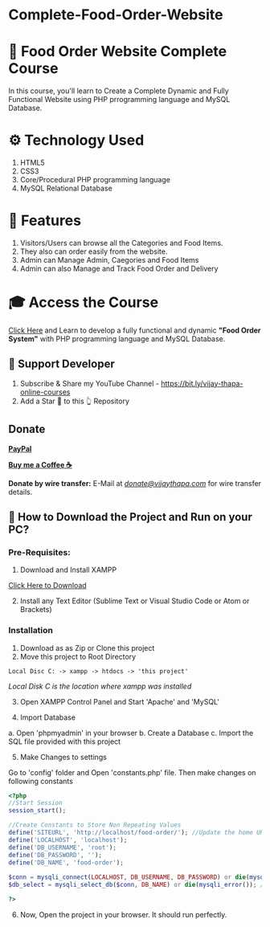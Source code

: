 # Complete-Food-Order-Website



# 🥘 Food Order Website Complete Course
In this course, you'll learn to Create a Complete Dynamic and Fully Functional Website using PHP prrogramming language and MySQL Database.


# ⚙️ Technology Used
1. HTML5
2. CSS3
3. Core/Procedural PHP programming language
4. MySQL Relational Database


# 🧰 Features
1. Visitors/Users can browse all the Categories and Food Items. 
2. They also can order easily from the website.
3. Admin can Manage Admin, Caegories and Food Items
4. Admin can also Manage and Track Food Order and Delivery


# 🎓 Access the Course
[Click Here](https://www.youtube.com/watch?v=ZBgTzx46B8s&list=PLBLPjjQlnVXXBheMQrkv3UROskC0K1ctW) and Learn to develop a fully functional and dynamic **"Food Order System"** with PHP programming language and MySQL Database.


## 👏 Support Developer
1. Subscribe & Share my YouTube Channel - https://bit.ly/vijay-thapa-online-courses
2. Add a Star 🌟  to this 👆 Repository



## Donate

**[PayPal](https://bit.ly/support-vijay-thapa)**

**[Buy me a Coffee  ☕️](https://www.buymeacoffee.com/vijaythapa)**

**Donate by wire transfer:** E-Mail at *donate@vijaythapa.com* for wire transfer details. 


## 📖  How to Download the Project and Run on your PC?

### Pre-Requisites:

1. Download and Install XAMPP

[Click Here to Download](https://www.apachefriends.org/index.html)

2. Install any Text Editor (Sublime Text or Visual Studio Code or Atom or Brackets)

### Installation

1. Download as as Zip or Clone this project
2. Move this project to Root Directory
```
Local Disc C: -> xampp -> htdocs -> 'this project'
```
*Local Disk C is the location where xampp was installed*

3. Open XAMPP Control Panel and Start 'Apache' and 'MySQL'

4. Import Database

a. Open 'phpmyadmin' in your browser
b. Create a Database
c. Import the SQL file provided with this project

5. Make Changes to settings

Go to 'config' folder and Open 'constants.php' file. Then make changes on following constants
```php
<?php 
//Start Session
session_start();

//Create Constants to Store Non Repeating Values
define('SITEURL', 'http://localhost/food-order/'); //Update the home URL of the project if you have changed port number or it's live on server
define('LOCALHOST', 'localhost');
define('DB_USERNAME', 'root');
define('DB_PASSWORD', '');
define('DB_NAME', 'food-order');
    
$conn = mysqli_connect(LOCALHOST, DB_USERNAME, DB_PASSWORD) or die(mysqli_error()); //Database Connection
$db_select = mysqli_select_db($conn, DB_NAME) or die(mysqli_error()); //SElecting Database 

?>
```

6. Now, Open the project in your browser. It should run perfectly.
